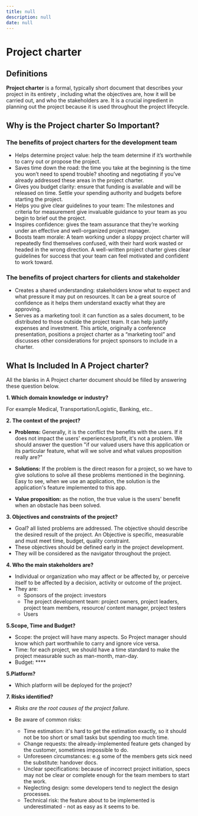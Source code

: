 ```yaml
---
title: null
description: null
date: null
---
```


# Project charter

## Definitions

**Project charter** is a formal, typically short document that describes your project in its entirety , including what the objectives are, how it will be carried out, and who the stakeholders are. It is a crucial ingredient in planning out the project because it is used throughout the project lifecycle.

## Why is the Project charter So Important?

### The benefits of project charters for the development team

- Helps determine project value: help the team determine if it’s worthwhile to carry out or propose the project.
- Saves time down the road: the time you take at the beginning is the time you won’t need to spend trouble? shooting and negotiating if you’ve already addressed these areas in the project charter.
- Gives you budget clarity: ensure that funding is available and will be released on time. Settle your spending authority and budgets before starting the project.
- Helps you give clear guidelines to your team: The milestones and criteria for measurement give invaluable guidance to your team as you begin to brief out the project.
- Inspires confidence: gives the team assurance that they’re working under an effective and well-organized project manager.
- Boosts team morale: A team working under a sloppy project charter will repeatedly find themselves confused, with their hard work wasted or headed in the wrong direction. A well-written project charter gives clear guidelines for success that your team can feel motivated and confident to work toward.

### The benefits of project charters for clients and stakeholder

- Creates a shared understanding: stakeholders know what to expect and what pressure it may put on resources. It can be a great source of confidence as it helps them understand exactly what they are approving.
- Serves as a marketing tool: it can function as a sales document, to be distributed to those outside the project team. It can help justify expenses and investment. This article, originally a conference presentation, positions a project charter as a “marketing tool” and discusses other considerations for project sponsors to include in a charter.

## What Is Included In A Project charter?

All the blanks in A Project charter document should be filled by answering these question below.

**1. Which domain knowledge or industry?**

For example Medical, Transportation/Logistic, Banking, etc..

**2. The context of the project?**

- **Problems:** Generally, it is the conflict the benefits with the users. If it does not impact the users' experiences/profit, it's not a problem. We should answer the question "if our valued users have this application or its particular feature, what will we solve and what values proposition really are?"

- **Solutions:** If the problem is the direct reason for a project, so we have to give solutions to solve all these problems mentioned in the beginning. Easy to see, when we use an application, the solution is the application's feature implemented to this app.

- **Value proposition:** as the notion, the true value is the users' benefit when an obstacle has been solved.

**3. Objectives and constraints of the project?**

- Goal? all listed problems are addressed. The objective should describe the desired result of the project. An Objective is specific, measurable and must meet time, budget, quality constraint.
- These objectives should be defined early in the project development.
- They will be considered as the navigator throughout the project.

**4. Who the main stakeholders are?**

- Individual or organization who may affect or be affected by, or perceive itself to be affected by a decision, activity or outcome of the project.
- They are:
  - Sponsors of the project: investors
  - The project development team: project owners, project leaders, project team members, resource/ content manager, project testers
  - Users

**5.Scope, Time and Budget?**

- Scope: the project will have many aspects. So Project manager should know which part worthwhile to carry and ignore vice versa.
- Time: for each project, we should have a time standard to make the project measurable such as man-month, man-day.
- Budget: \*\*\*\*

**5.Platform?**

- Which platform will be deployed for the project?

**7. Risks identified?**

- _Risks are the root causes of the project failure._

- Be aware of common risks:
  - Time estimation: it's hard to get the estimation exactly, so it should not be too short or small tasks but spending too much time.
  - Change requests: the already-implemented feature gets changed by the customer, sometimes impossible to do.
  - Unforeseen circumstances: e.g some of the members gets sick need the substitute: handover docs.
  - Unclear specifications: because of incorrect project initiation, specs may not be clear or complete enough for the team members to start the work.
  - Neglecting design: some developers tend to neglect the design processes.
  - Technical risk: the feature about to be implemented is underestimated - not as easy as it seems to be.
